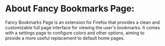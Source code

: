 # About Fancy Bookmarks Page:
Fancy Bookmarks Page is an extension for Firefox that provides a clean and customizable full page
interface for viewing the user's bookmarks. It comes with a settings page to configure colors
and other options, aiming to provide a more useful replacement to default home pages.
